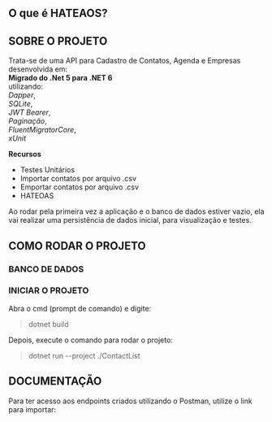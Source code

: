 ## O que é HATEAOS?

## SOBRE O PROJETO
Trata-se de uma API para Cadastro de Contatos, Agenda e Empresas desenvolvida em:<br>
**Migrado do .Net 5 para .NET 6**<br>
utilizando:<br> 
*Dapper*,<br>
*SQLite*,<br>
*JWT Bearer*,<br>
*Paginação*,<br>
*FluentMigratorCore*,<br>
*xUnit*<br>

**Recursos**

* Testes Unitários
* Importar contatos por arquivo .csv
* Emportar contatos por arquivo .csv
* HATEOAS

Ao rodar pela primeira vez a aplicação e o banco de dados estiver vazio, ela vai realizar uma persistência de dados inicial, para visualização e testes.

## COMO RODAR O PROJETO
### BANCO DE DADOS

### INICIAR O PROJETO
Abra o cmd (prompt de comando) e digite:
>dotnet build

>
Depois, execute o comando para rodar o projeto:
>dotnet run --project ./ContactList

## DOCUMENTAÇÃO

Para ter acesso aos endpoints criados utilizando o Postman, utilize o link para importar:

